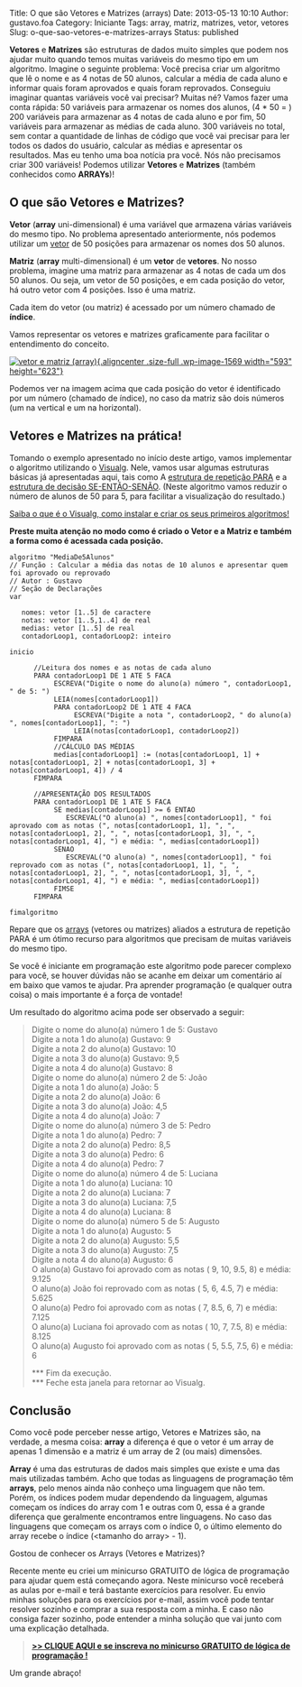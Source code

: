 Title: O que são Vetores e Matrizes (arrays)
Date: 2013-05-13 10:10
Author: gustavo.foa
Category: Iniciante
Tags: array, matriz, matrizes, vetor, vetores
Slug: o-que-sao-vetores-e-matrizes-arrays
Status: published

**Vetores** e **Matrizes** são estruturas de dados muito simples que
podem nos ajudar muito quando temos muitas variáveis do mesmo tipo em um
algoritmo. Imagine o seguinte problema: Você precisa criar um algoritmo
que lê o nome e as 4 notas de 50 alunos, calcular a média de cada aluno
e informar quais foram aprovados e quais foram reprovados. Conseguiu
imaginar quantas variáveis você vai precisar? Muitas né? Vamos fazer uma
conta rápida: 50 variáveis para armazenar os nomes dos alunos, (4 \* 50
= ) 200 variáveis para armazenar as 4 notas de cada aluno e por fim, 50
variáveis para armazenar as médias de cada aluno. 300 variáveis no
total, sem contar a quantidade de linhas de código que você vai precisar
para ler todos os dados do usuário, calcular as médias e apresentar os
resultados. Mas eu tenho uma boa notícia pra você. Nós não precisamos
criar 300 variáveis! Podemos utilizar **Vetores** e **Matrizes** (também
conhecidos como **ARRAYs**)!

O que são Vetores e Matrizes?
-----------------------------

**Vetor** (**array** uni-dimensional) é uma variável que armazena várias
variáveis do mesmo tipo. No problema apresentado anteriormente, nós
podemos utilizar um <span
style="text-decoration: underline;">vetor</span> de 50 posições para
armazenar os nomes dos 50 alunos.

**Matriz** (**array** multi-dimensional) é um **vetor** de **vetores**.
No nosso problema, imagine uma matriz para armazenar as 4 notas de cada
um dos 50 alunos. Ou seja, um vetor de 50 posições, e em cada posição do
vetor, há outro vetor com 4 posições. Isso é uma matriz.

Cada item do vetor (ou matriz) é acessado por um número chamado de
**índice**.

Vamos representar os vetores e matrizes graficamente para facilitar o
entendimento do conceito.

[![vetor e matriz
(array)](http://www.dicasdeprogramacao.com.br/wp-content/uploads/vetor-e-matriz.png){.aligncenter
.size-full .wp-image-1569 width="593"
height="623"}](http://www.dicasdeprogramacao.com.br/wp-content/uploads/vetor-e-matriz.png)

Podemos ver na imagem acima que cada posição do vetor é identificado por
um número (chamado de índice), no caso da matriz são dois números (um na
vertical e um na horizontal).

Vetores e Matrizes na prática!
------------------------------

Tomando o exemplo apresentado no início deste artigo, vamos implementar
o algoritmo utilizando o
[Visualg](http://www.dicasdeprogramacao.com.br/linguagem-de-programacao-para-iniciantes/ "Quer aprender programação? Saiba qual a melhor linguagem!").
Nele, vamos usar algumas estruturas básicas já apresentadas aqui, tais
como A [estrutura de repetição
PARA](http://www.dicasdeprogramacao.com.br/estrutura-de-repeticao-para/ "Estrutura de repetição PARA")
e a [estrutura de decisão
SE-ENTÃO-SENÃO](http://www.dicasdeprogramacao.com.br/estrutura-de-decisao-se-entao-senao/ "Estrutura de decisão SE-ENTÃO-SENÃO").
(Neste algoritmo vamos reduzir o número de alunos de 50 para 5, para
facilitar a visualização do resultado.)

[Saiba o que é o Visualg, como instalar e criar os seus primeiros
algoritmos!](http://www.dicasdeprogramacao.com.br/linguagem-de-programacao-para-iniciantes/ "Quer aprender programação? Saiba qual a melhor linguagem!")

**Preste muita atenção no modo como é criado o Vetor e a Matriz e também
a forma como é acessada cada posição.**

``` {.lang:default .decode:true title="MediaDe5Alunos"}
algoritmo "MediaDe5Alunos"
// Função : Calcular a média das notas de 10 alunos e apresentar quem foi aprovado ou reprovado
// Autor : Gustavo
// Seção de Declarações
var

   nomes: vetor [1..5] de caractere
   notas: vetor [1..5,1..4] de real
   medias: vetor [1..5] de real
   contadorLoop1, contadorLoop2: inteiro

inicio

      //Leitura dos nomes e as notas de cada aluno
      PARA contadorLoop1 DE 1 ATE 5 FACA
           ESCREVA("Digite o nome do aluno(a) número ", contadorLoop1, " de 5: ")
           LEIA(nomes[contadorLoop1])
           PARA contadorLoop2 DE 1 ATE 4 FACA
                ESCREVA("Digite a nota ", contadorLoop2, " do aluno(a) ", nomes[contadorLoop1], ": ")
                LEIA(notas[contadorLoop1, contadorLoop2])
           FIMPARA
           //CÁLCULO DAS MÉDIAS
           medias[contadorLoop1] := (notas[contadorLoop1, 1] + notas[contadorLoop1, 2] + notas[contadorLoop1, 3] + notas[contadorLoop1, 4]) / 4
      FIMPARA

      //APRESENTAÇÃO DOS RESULTADOS
      PARA contadorLoop1 DE 1 ATE 5 FACA
           SE medias[contadorLoop1] >= 6 ENTAO
              ESCREVAL("O aluno(a) ", nomes[contadorLoop1], " foi aprovado com as notas (", notas[contadorLoop1, 1], ", ", notas[contadorLoop1, 2], ", ", notas[contadorLoop1, 3], ", ", notas[contadorLoop1, 4], ") e média: ", medias[contadorLoop1])
           SENAO
              ESCREVAL("O aluno(a) ", nomes[contadorLoop1], " foi reprovado com as notas (", notas[contadorLoop1, 1], ", ", notas[contadorLoop1, 2], ", ", notas[contadorLoop1, 3], ", ", notas[contadorLoop1, 4], ") e média: ", medias[contadorLoop1])
           FIMSE
      FIMPARA

fimalgoritmo
```

Repare que os <span style="text-decoration: underline;">arrays</span>
(vetores ou matrizes) aliados a estrutura de repetição PARA é um ótimo
recurso para algoritmos que precisam de muitas variáveis do mesmo tipo.

Se você é iniciante em programação este algoritmo pode parecer complexo
para você, se houver dúvidas não se acanhe em deixar um comentário aí em
baixo que vamos te ajudar. Pra aprender programação (e qualquer outra
coisa) o mais importante é a força de vontade!

Um resultado do algoritmo acima pode ser observado a seguir:

> Digite o nome do aluno(a) número 1 de 5: Gustavo\
> Digite a nota 1 do aluno(a) Gustavo: 9\
> Digite a nota 2 do aluno(a) Gustavo: 10\
> Digite a nota 3 do aluno(a) Gustavo: 9,5\
> Digite a nota 4 do aluno(a) Gustavo: 8\
> Digite o nome do aluno(a) número 2 de 5: João\
> Digite a nota 1 do aluno(a) João: 5\
> Digite a nota 2 do aluno(a) João: 6\
> Digite a nota 3 do aluno(a) João: 4,5\
> Digite a nota 4 do aluno(a) João: 7\
> Digite o nome do aluno(a) número 3 de 5: Pedro\
> Digite a nota 1 do aluno(a) Pedro: 7\
> Digite a nota 2 do aluno(a) Pedro: 8,5\
> Digite a nota 3 do aluno(a) Pedro: 6\
> Digite a nota 4 do aluno(a) Pedro: 7\
> Digite o nome do aluno(a) número 4 de 5: Luciana\
> Digite a nota 1 do aluno(a) Luciana: 10\
> Digite a nota 2 do aluno(a) Luciana: 7\
> Digite a nota 3 do aluno(a) Luciana: 7,5\
> Digite a nota 4 do aluno(a) Luciana: 8\
> Digite o nome do aluno(a) número 5 de 5: Augusto\
> Digite a nota 1 do aluno(a) Augusto: 5\
> Digite a nota 2 do aluno(a) Augusto: 5,5\
> Digite a nota 3 do aluno(a) Augusto: 7,5\
> Digite a nota 4 do aluno(a) Augusto: 6\
> O aluno(a) Gustavo foi aprovado com as notas ( 9, 10, 9.5, 8) e média:
> 9.125\
> O aluno(a) João foi reprovado com as notas ( 5, 6, 4.5, 7) e média:
> 5.625\
> O aluno(a) Pedro foi aprovado com as notas ( 7, 8.5, 6, 7) e média:
> 7.125\
> O aluno(a) Luciana foi aprovado com as notas ( 10, 7, 7.5, 8) e média:
> 8.125\
> O aluno(a) Augusto foi aprovado com as notas ( 5, 5.5, 7.5, 6) e
> média: 6
>
> \*\*\* Fim da execução.\
> \*\*\* Feche esta janela para retornar ao Visualg.

Conclusão
---------

Como você pode perceber nesse artigo, Vetores e Matrizes são, na
verdade, a mesma coisa: **array** a diferença é que o vetor é um array
de apenas 1 dimensão e a matriz é um array de 2 (ou mais) dimensões.

**Array** é uma das estruturas de dados mais simples que existe e uma
das mais utilizadas também. Acho que todas as linguagens de programação
têm **arrays**, pelo menos ainda não conheço uma linguagem que não tem.
Porém, os índices podem mudar dependendo da linguagem, algumas começam
os índices do array com 1 e outras com 0, essa é a grande diferença que
geralmente encontramos entre linguagens. No caso das linguagens que
começam os arrays com o índice 0, o último elemento do array recebe o
índice (&lt;tamanho do array&gt; - 1).

Gostou de conhecer os Arrays (Vetores e Matrizes)?

Recente mente eu criei um minicurso GRATUITO de lógica de programação
para ajudar quem está começando agora. Neste minicurso você receberá as
aulas por e-mail e terá bastante exercícios para resolver. Eu envio
minhas soluções para os exercícios por e-mail, assim você pode tentar
resolver sozinho e comprar a sua resposta com a minha. E caso não
consiga fazer sozinho, pode entender a minha solução que vai junto com
uma explicação detalhada.

> **[&gt;&gt; CLIQUE AQUI e se inscreva no minicurso GRATUITO de lógica
> de programação !](http://bit.ly/1HVkbHt)**

Um grande abraço!
